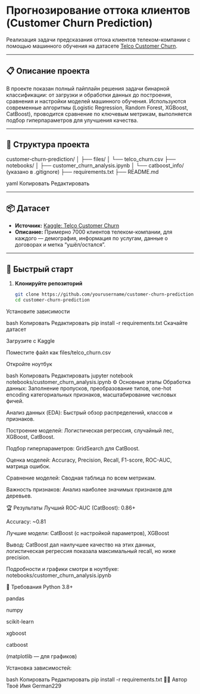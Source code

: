 # Прогнозирование оттока клиентов (Customer Churn Prediction)

Реализация задачи предсказания оттока клиентов телеком-компании с помощью машинного обучения на датасете [Telco Customer Churn](https://www.kaggle.com/datasets/blastchar/telco-customer-churn).

---

## 📋 Описание проекта

В проекте показан полный пайплайн решения задачи бинарной классификации: от загрузки и обработки данных до построения, сравнения и настройки моделей машинного обучения. Используются современные алгоритмы (Logistic Regression, Random Forest, XGBoost, CatBoost), проводится сравнение по ключевым метрикам, выполняется подбор гиперпараметров для улучшения качества.

---

## 📁 Структура проекта

customer-churn-prediction/
│
├── files/
│ └── telco_churn.csv
├── notebooks/
│ ├── customer_churn_analysis.ipynb
│ └── catboost_info/ (указано в .gitignore)
├── requirements.txt
├── README.md

yaml
Копировать
Редактировать

---

## 📦 Датасет

- **Источник:** [Kaggle: Telco Customer Churn](https://www.kaggle.com/datasets/blastchar/telco-customer-churn)
- **Описание:** Примерно 7000 клиентов телеком-компании, для каждого — демография, информация по услугам, данные о договорах и метка “ушёл/остался”.

---

## 🚀 Быстрый старт

1. **Клонируйте репозиторий**
   ```bash
   git clone https://github.com/yourusername/customer-churn-prediction.git
   cd customer-churn-prediction
Установите зависимости

bash
Копировать
Редактировать
pip install -r requirements.txt
Скачайте датасет

Загрузите с Kaggle

Поместите файл как files/telco_churn.csv

Откройте ноутбук

bash
Копировать
Редактировать
jupyter notebook notebooks/customer_churn_analysis.ipynb
⚙️ Основные этапы
Обработка данных: Заполнение пропусков, преобразование типов, one-hot encoding категориальных признаков, масштабирование числовых фичей.

Анализ данных (EDA): Быстрый обзор распределений, классов и признаков.

Построение моделей: Логистическая регрессия, случайный лес, XGBoost, CatBoost.

Подбор гиперпараметров: GridSearch для CatBoost.

Оценка моделей: Accuracy, Precision, Recall, F1-score, ROC-AUC, матрица ошибок.

Сравнение моделей: Сводная таблица по всем метрикам.

Важность признаков: Анализ наиболее значимых признаков для деревьев.

🏆 Результаты
Лучший ROC-AUC (CatBoost): 0.86+

Accuracy: ~0.81

Лучшие модели: CatBoost (c настройкой параметров), XGBoost

Вывод: CatBoost дал наилучшее качество на этих данных, логистическая регрессия показала максимальный recall, но ниже precision.

Подробности и графики смотри в ноутбуке: notebooks/customer_churn_analysis.ipynb

📌 Требования
Python 3.8+

pandas

numpy

scikit-learn

xgboost

catboost

(matplotlib — для графиков)

Установка зависимостей:

bash
Копировать
Редактировать
pip install -r requirements.txt
🙋‍♂️ Автор
Твоё Имя German229
